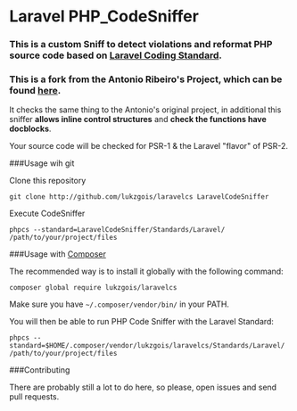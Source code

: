 # Laravel PHP_CodeSniffer
### This is a custom Sniff to detect violations and reformat PHP source code based on [Laravel Coding Standard](http://laravel.com/docs/5.0/contributions#coding-style).

### This is a fork from the Antonio Ribeiro's Project, which can be found [here](https://github.com/antonioribeiro/laravelcs).

It checks the same thing to the Antonio's original project, in additional this sniffer **allows inline control structures**
and **check the functions have docblocks**.

Your source code will be checked for PSR-1 & the Laravel "flavor" of PSR-2.

###Usage wih git

Clone this repository

    git clone http://github.com/lukzgois/laravelcs LaravelCodeSniffer

Execute CodeSniffer

    phpcs --standard=LaravelCodeSniffer/Standards/Laravel/  /path/to/your/project/files

###Usage with [Composer](https://getcomposer.org/doc/00-intro.md#installation-nix)

The recommended way is to install it globally with the following command:

    composer global require lukzgois/laravelcs

Make sure you have `~/.composer/vendor/bin/` in your PATH.

You will then be able to run PHP Code Sniffer with the Laravel Standard:

    phpcs --standard=$HOME/.composer/vendor/lukzgois/laravelcs/Standards/Laravel/ /path/to/your/project/files

###Contributing

There are probably still a lot to do here, so please, open issues and send pull requests.
